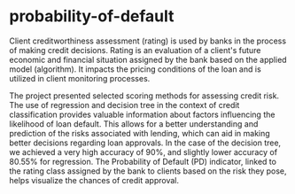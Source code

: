 # probability-of-default

Client creditworthiness assessment (rating) is used by banks in the process of making credit decisions. Rating is an evaluation of a client's future economic and financial situation assigned by the bank based on the applied model (algorithm). It impacts the pricing conditions of the loan and is utilized in client monitoring processes.

The project presented selected scoring methods for assessing credit risk. The use of regression and decision tree in the context of credit classification provides valuable information about factors influencing the likelihood of loan default. This allows for a better understanding and prediction of the risks associated with lending, which can aid in making better decisions regarding loan approvals. In the case of the decision tree, we achieved a very high accuracy of 90%, and slightly lower accuracy of 80.55% for regression. The Probability of Default (PD) indicator, linked to the rating class assigned by the bank to clients based on the risk they pose, helps visualize the chances of credit approval.
